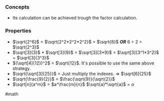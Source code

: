 
### Concepts

* Its calculation can be achieved trough the factor calculation.
### Properties 

* $\sqrt{2^6}$ = $\sqrt{2^2*2^2*2^2}$ = $\sqrt{8}$ ***OR*** 6 ÷ 2 = $\sqrt{2^3}$
* $\sqrt[3]{3}$ * $\sqrt[3]{9}$ = $\sqrt[3]{3*9}$ = $\sqrt[3]{3^1*3^2}$ = $\sqrt[3]{3^3}$
* $(\sqrt[4]{12})^2$ = $\sqrt{12}$. It's possible to use the same above strategy.
* $\sqrt{\sqrt[3]{25}}$ = Just multiply the indexes. => $\sqrt[6]{25}$
* $\sqrt{\frac{9}{2}}$ = $\frac{\sqrt{9}}{\sqrt{2}}$
* $\sqrt[n]{a^m}$ = $a^\frac{m}{n}$
$\sqrt{a}*\sqrt{a}$ = $a$

#math 